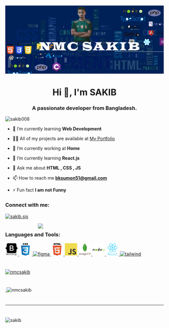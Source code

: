 ![logo](https://github.com/nmcsakib/nmcsakib/blob/main/Github.jpg)
<h1 align="center">Hi 👋, I'm SAKIB</h1>
<h3 align="center">A passionate developer from Bangladesh.</h3>

<p align="left"> <img src="https://komarev.com/ghpvc/?username=nmcsakib&label=Profile%20views&color=0e75b6&style=flat" alt="sakib008" /> </p>

- 🌱 I’m currently learning **Web Development**

- 👨‍💻 All of my projects are available at [My Portfolio](https://nmcsakib.github.io/My-Portfolio/)

- 🔭 I’m currently working at **Home**

- 🌱 I’m currently learning **React.js**

- 💬 Ask me about **HTML , CSS , JS** 

- 📫 How to reach me **bksumon51@gmail.com**
 

- ⚡ Fun fact **I am not Funny**

<h3 align="left">Connect with me:</h3>
<p align="left">
<a href="https://fb.com/sakib.sjs" target="_blank">
 <img align="center" src="https://raw.githubusercontent.com/rahuldkjain/github-profile-readme-generator/master/src/images/icons/Social/facebook.svg" alt="sakib.sjs" height="30" width="40" /></a>
</p>
<img align="right" width="400" autoplay src="https://media.tenor.com/YNqsJbmb_yMAAAAd/coding.gif" >
 <h1 align="center"> </h1>
<h3 align="left">Languages and Tools:</h3>
 <a href="https://getbootstrap.com" target="_blank" rel="noreferrer">
 <img src="https://raw.githubusercontent.com/devicons/devicon/master/icons/bootstrap/bootstrap-plain-wordmark.svg" alt="bootstrap" width="40" height="40"/> </a> 
 <a href="https://www.w3schools.com/css/" target="_blank" rel="noreferrer"> 
 <img src="https://raw.githubusercontent.com/devicons/devicon/master/icons/css3/css3-original-wordmark.svg" alt="css3" width="40" height="40"/> </a>
 <a href="https://www.figma.com/" target="_blank" rel="noreferrer"> 
 <img src="https://www.vectorlogo.zone/logos/figma/figma-icon.svg" alt="figma" width="40" height="40"/> </a>
 <a href="https://www.w3.org/html/" target="_blank" rel="noreferrer"> 
 <img src="https://raw.githubusercontent.com/devicons/devicon/master/icons/html5/html5-original-wordmark.svg" alt="html5" width="40" height="40"/> </a>
 <a href="https://developer.mozilla.org/en-US/docs/Web/JavaScript" target="_blank" rel="noreferrer"> 
 <img src="https://raw.githubusercontent.com/devicons/devicon/master/icons/javascript/javascript-original.svg" alt="javascript" width="40" height="40"/> </a>
 <a href="https://www.mongodb.com/" target="_blank" rel="noreferrer"> 
 <img src="https://raw.githubusercontent.com/devicons/devicon/master/icons/mongodb/mongodb-original-wordmark.svg" alt="mongodb" width="40" height="40"/> </a> 
 <a href="https://nodejs.org" target="_blank" rel="noreferrer">
 <img src="https://raw.githubusercontent.com/devicons/devicon/master/icons/nodejs/nodejs-original-wordmark.svg" alt="nodejs" width="40" height="40"/> </a>
<a href="https://reactjs.org/" target="_blank" rel="noreferrer"> 
 <img src="https://raw.githubusercontent.com/devicons/devicon/master/icons/react/react-original-wordmark.svg" alt="react" width="40" height="40"/> </a>  <a href="https://tailwindcss.com/" target="_blank" rel="noreferrer"> <img src="https://www.vectorlogo.zone/logos/tailwindcss/tailwindcss-icon.svg" alt="tailwind" width="40" height="40"/> </a>
 </p> </a>
 <a href="https://tailwindcss.com/" target="_blank" rel="noreferrer"> 
   <h1 align="center"> </h1>
<p>
 <img align="center" src="https://github-readme-stats.vercel.app/api/top-langs?username=nmcsakib&show_icons=true&locale=en&layout=compact" alt="nmcsakib" /></p>
   <h1 align="center"> </h1>
<p>&nbsp;
 <img align="right" width="500" src="https://github-readme-stats.vercel.app/api?username=nmcsakib&show_icons=true&locale=en" alt="nmcsakib" /></p>
  
 <h1 align="left"> </h1>
  <hr/>
   <h1 align="center"> </h1>
<p>
 <img align="left" src="https://github-readme-streak-stats.herokuapp.com/?user=nmcsakib&" alt="sakib" /></p>
 <h1 align="center"> </h1>
<!--
**nmcsakib/nmcsakib** is a ✨ _special_ ✨ repository because its `README.md` (this file) appears on your GitHub profile.

Here are some ideas to get you started:

- 🔭 I’m currently working on ...
- 🌱 I’m currently learning ...
- 👯 I’m looking to collaborate on ...
- 🤔 I’m looking for help with ...
- 💬 Ask me about ...
- 📫 How to reach me: ...
- 😄 Pronouns: ...
- ⚡ Fun fact: ...
-->
